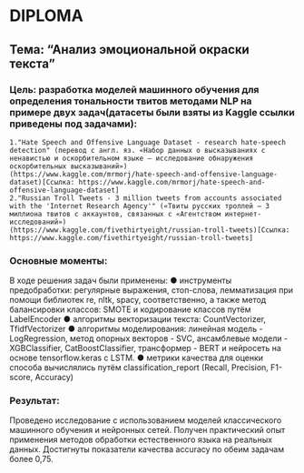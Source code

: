 # DIPLOMA

## Тема: “Анализ эмоциональной окраски текста”

### Цель: разработка моделей машинного обучения для определения тональности твитов методами NLP на примере двух задач(датасеты были взяты из Kaggle ссылки приведены под задачами):
	1."Hate Speech and Offensive Language Dataset - research hate-speech detection" (перевод с англ. яз. «Набор данных о высказываниях с ненавистью и оскорбительном языке — исследование обнаружения оскорбительных высказываний»)
	(https://www.kaggle.com/mrmorj/hate-speech-and-offensive-language-dataset)[Ссылка: https://www.kaggle.com/mrmorj/hate-speech-and-offensive-language-dataset]
	2."Russian Troll Tweets - 3 million tweets from accounts associated with the 'Internet Research Agency'" («Твиты русских троллей — 3 миллиона твитов с аккаунтов, связанных с «Агентством интернет-исследований»)
	(https://www.kaggle.com/fivethirtyeight/russian-troll-tweets)[Ссылка: https://www.kaggle.com/fivethirtyeight/russian-troll-tweets]

### Основные моменты:
В ходе решения задач были применены:
	● инструменты предобработки: регулярные выражения, стоп-слова, лемматизация при помощи библиотек re, nltk, spacy, соответственно, а также метод балансировки классов: SMOTE и кодирование классов путём LabelEncoder
	● алгоритмы векторизации текста: CountVectorizer, TfidfVectorizer
	● алгоритмы моделирования: линейная модель - LogRegression, метод опорных векторов - SVC, ансамблевые модели - XGBClassifier, CatBoostClassifier, трансформер - BERT и нейросеть на основе tensorflow.keras с LSTM.
	● метрики качества для оценки способа вычислялись путём classification_report (Recall, Precision, F1-score, Accuracy)

### Результат:
Проведено исследование с использованием моделей классического машинного обучения и нейронных сетей. Получен практический опыт применения методов обработки естественного языка на реальных данных. Достигнуты показатели качества accuracy по обеим задачам более 0,75.

